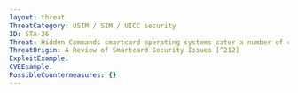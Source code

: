 ```yaml
---
layout: threat
ThreatCategory: USIM / SIM / UICC security
ID: STA-26
Threat: Hidden Commands smartcard operating systems cater a number of commands that can be abused to retrieve data from or modify data within the smartcard. These commands can remain active from an initialization phase or execution of a previous application.
ThreatOrigin: A Review of Smartcard Security Issues [^212]
ExploitExample:
CVEExample:
PossibleCountermeasures: {}
---
```

